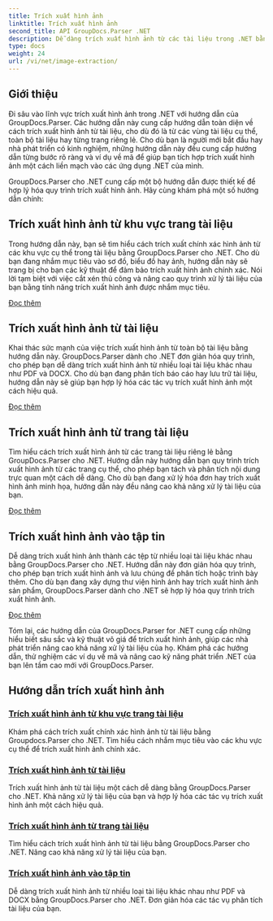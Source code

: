 ```yaml
---
title: Trích xuất hình ảnh
linktitle: Trích xuất hình ảnh
second_title: API GroupDocs.Parser .NET
description: Dễ dàng trích xuất hình ảnh từ các tài liệu trong .NET bằng GroupDocs.Parser. Nâng cao khả năng xử lý tài liệu của bạn bằng các kỹ thuật trích xuất hình ảnh chính xác.
type: docs
weight: 24
url: /vi/net/image-extraction/
---
```

## Giới thiệu

Đi sâu vào lĩnh vực trích xuất hình ảnh trong .NET với hướng dẫn của GroupDocs.Parser. Các hướng dẫn này cung cấp hướng dẫn toàn diện về cách trích xuất hình ảnh từ tài liệu, cho dù đó là từ các vùng tài liệu cụ thể, toàn bộ tài liệu hay từng trang riêng lẻ. Cho dù bạn là người mới bắt đầu hay nhà phát triển có kinh nghiệm, những hướng dẫn này đều cung cấp hướng dẫn từng bước rõ ràng và ví dụ về mã để giúp bạn tích hợp trích xuất hình ảnh một cách liền mạch vào các ứng dụng .NET của mình.

GroupDocs.Parser cho .NET cung cấp một bộ hướng dẫn được thiết kế để hợp lý hóa quy trình trích xuất hình ảnh. Hãy cùng khám phá một số hướng dẫn chính:

## Trích xuất hình ảnh từ khu vực trang tài liệu
Trong hướng dẫn này, bạn sẽ tìm hiểu cách trích xuất chính xác hình ảnh từ các khu vực cụ thể trong tài liệu bằng GroupDocs.Parser cho .NET. Cho dù bạn đang nhắm mục tiêu vào sơ đồ, biểu đồ hay ảnh, hướng dẫn này sẽ trang bị cho bạn các kỹ thuật để đảm bảo trích xuất hình ảnh chính xác. Nói lời tạm biệt với việc cắt xén thủ công và nâng cao quy trình xử lý tài liệu của bạn bằng tính năng trích xuất hình ảnh được nhắm mục tiêu.

[Đọc thêm](./extract-images-from-document-page-area/)

## Trích xuất hình ảnh từ tài liệu
Khai thác sức mạnh của việc trích xuất hình ảnh từ toàn bộ tài liệu bằng hướng dẫn này. GroupDocs.Parser dành cho .NET đơn giản hóa quy trình, cho phép bạn dễ dàng trích xuất hình ảnh từ nhiều loại tài liệu khác nhau như PDF và DOCX. Cho dù bạn đang phân tích báo cáo hay lưu trữ tài liệu, hướng dẫn này sẽ giúp bạn hợp lý hóa các tác vụ trích xuất hình ảnh một cách hiệu quả.

[Đọc thêm](./extract-images-from-document/)

## Trích xuất hình ảnh từ trang tài liệu
Tìm hiểu cách trích xuất hình ảnh từ các trang tài liệu riêng lẻ bằng GroupDocs.Parser cho .NET. Hướng dẫn này hướng dẫn bạn quy trình trích xuất hình ảnh từ các trang cụ thể, cho phép bạn tách và phân tích nội dung trực quan một cách dễ dàng. Cho dù bạn đang xử lý hóa đơn hay trích xuất hình ảnh minh họa, hướng dẫn này đều nâng cao khả năng xử lý tài liệu của bạn.

[Đọc thêm](./extract-images-from-document-page/)

## Trích xuất hình ảnh vào tập tin
Dễ dàng trích xuất hình ảnh thành các tệp từ nhiều loại tài liệu khác nhau bằng GroupDocs.Parser cho .NET. Hướng dẫn này đơn giản hóa quy trình, cho phép bạn trích xuất hình ảnh và lưu chúng để phân tích hoặc trình bày thêm. Cho dù bạn đang xây dựng thư viện hình ảnh hay trích xuất hình ảnh sản phẩm, GroupDocs.Parser dành cho .NET sẽ hợp lý hóa quy trình trích xuất hình ảnh.

[Đọc thêm](./extract-images-to-files/)

Tóm lại, các hướng dẫn của GroupDocs.Parser for .NET cung cấp những hiểu biết sâu sắc và kỹ thuật vô giá để trích xuất hình ảnh, giúp các nhà phát triển nâng cao khả năng xử lý tài liệu của họ. Khám phá các hướng dẫn, thử nghiệm các ví dụ về mã và nâng cao kỹ năng phát triển .NET của bạn lên tầm cao mới với GroupDocs.Parser.
## Hướng dẫn trích xuất hình ảnh
### [Trích xuất hình ảnh từ khu vực trang tài liệu](./extract-images-from-document-page-area/)
Khám phá cách trích xuất chính xác hình ảnh từ tài liệu bằng Groupdocs.Parser cho .NET. Tìm hiểu cách nhắm mục tiêu vào các khu vực cụ thể để trích xuất hình ảnh chính xác.
### [Trích xuất hình ảnh từ tài liệu](./extract-images-from-document/)
Trích xuất hình ảnh từ tài liệu một cách dễ dàng bằng GroupDocs.Parser cho .NET. Khả năng xử lý tài liệu của bạn và hợp lý hóa các tác vụ trích xuất hình ảnh một cách hiệu quả.
### [Trích xuất hình ảnh từ trang tài liệu](./extract-images-from-document-page/)
Tìm hiểu cách trích xuất hình ảnh từ tài liệu bằng GroupDocs.Parser cho .NET. Nâng cao khả năng xử lý tài liệu của bạn.
### [Trích xuất hình ảnh vào tập tin](./extract-images-to-files/)
Dễ dàng trích xuất hình ảnh từ nhiều loại tài liệu khác nhau như PDF và DOCX bằng GroupDocs.Parser cho .NET. Đơn giản hóa các tác vụ phân tích tài liệu của bạn.